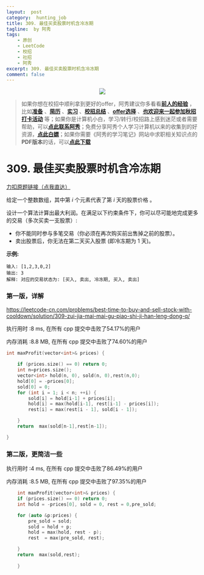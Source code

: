 ```yaml
---
layout:  post
category:  hunting_job
title: 309. 最佳买卖股票时机含冷冻期
tagline:  by 阿秀
tags:
    - 原创
    - LeetCode
    - 校招
    - 社招
    - 阿秀
excerpt: 309. 最佳买卖股票时机含冷冻期
comment: false
---
```






<div align="center">
  <a href="/notes/05-xiustar/01-xiustar_reading_guide/01-introduce.html#阿秀组建了一个校招学习圈子">
      <img src="https://axiu-image-bed.oss-cn-shanghai.aliyuncs.com/img/202206190108471.png">
  </a></div>



> 如果你想在校招中顺利拿到更好的offer，阿秀建议你多看看<font style="font-weight:bold; color:#4169E1;text-decoration:underline;">[前人的经验](/notes/05-xiustar/01-xiustar_reading_guide/01-introduce.md)</font> ，比如<font style="font-weight:bold; color:#4169E1;text-decoration:underline;">[准备](/notes/05-xiustar/02-campus_prepare/02-01-校招重要时间点科普.md)</font> 、<font style="font-weight:bold; color:#4169E1;text-decoration:underline;">[简历](/notes/05-xiustar/03-resume/01-00-简历开篇词.md)</font> 、<font style="font-weight:bold; color:#4169E1;text-decoration:underline;">[实习](/notes/05-xiustar/04-school_practice/20220320-从公司角度来看，为什么要招实习生.md)</font> 、<font style="font-weight:bold; color:#4169E1;text-decoration:underline;">[校招总结](/notes/05-xiustar/05-campus_recruitment/2020-12-16-双非渣硕的秋招之路总结（已拿抖音研发岗SP）.md)</font> 、<font style="font-weight:bold; color:#4169E1;text-decoration:underline;">[offer选择](/notes/05-xiustar/06-offer/01-offer_choose.md)</font> 、<font style="font-weight:bold; color:#4169E1;text-decoration:underline;">[也欢迎来一起参加秋招打卡活动](/notes/05-xiustar/01-xiustar_reading_guide/01-introduce.html#阿秀组建了一个校招学习圈子)</font> 等；如果你是计算机小白，学习/转行/校招路上感到迷茫或者需要帮助，可以<font style="font-weight:bold; color:#4169E1;text-decoration:underline;">[点此联系阿秀](/notes/08-other/02-question.md#_4、阿秀-如何才能联系到你)</font>；免费分享阿秀个人学习计算机以来的收集到的好资源，<font style="font-weight:bold; color:#4169E1;text-decoration:underline;">[点此白嫖](/notes/07-resources/01-free/01-introduce.md)</font>；如果你需要《阿秀的学习笔记》网站中求职相关知识点的**PDF版本**的话，可以<font style="font-weight:bold; color:#4169E1;text-decoration:underline;">[点此下载](/notes/08-other/02-question.md#_5、如何下载阿秀的学习笔记内容pdf版本)</font> 





# 309. 最佳买卖股票时机含冷冻期

[力扣原题链接（点我直达）](https://leetcode-cn.com/problems/best-time-to-buy-and-sell-stock-with-cooldown/)

给定一个整数数组，其中第 *i* 个元素代表了第 *i* 天的股票价格 。

设计一个算法计算出最大利润。在满足以下约束条件下，你可以尽可能地完成更多的交易（多次买卖一支股票）:

- 你不能同时参与多笔交易（你必须在再次购买前出售掉之前的股票）。
- 卖出股票后，你无法在第二天买入股票 (即冷冻期为 1 天)。

**示例:**

```
输入: [1,2,3,0,2]
输出: 3 
解释: 对应的交易状态为: [买入, 卖出, 冷冻期, 买入, 卖出]
```







### 第一版，详解

https://leetcode-cn.com/problems/best-time-to-buy-and-sell-stock-with-cooldown/solution/309-zui-jia-mai-mai-gu-piao-shi-ji-han-leng-dong-q/



执行用时 :8 ms, 在所有 cpp 提交中击败了54.17%的用户

内存消耗 :8.8 MB, 在所有 cpp 提交中击败了74.60%的用户



```c++
int maxProfit(vector<int>& prices) {

	if (prices.size() == 0) return 0;
	int n=prices.size();
	vector<int> hold(n, 0), sold(n, 0),rest(n,0);
	hold[0] = -prices[0];
	sold[0] = 0;
	for (int i = 1; i < n; ++i) {
		sold[i] = hold[i-1] + prices[i];
		hold[i] = max(hold[i-1], rest[i-1] - prices[i]);
		rest[i] = max(rest[i - 1], sold[i - 1]);

	}
	return  max(sold[n-1],rest[n-1]);

}

```



### 第二版，更简洁一些



执行用时 :4 ms, 在所有 cpp 提交中击败了86.49%的用户

内存消耗 :8.5 MB, 在所有 cpp 提交中击败了97.35%的用户

```c++
    int maxProfit(vector<int>& prices) {
  	if (prices.size() == 0) return 0;
	int hold = -prices[0], sold = 0, rest = 0,pre_sold;

	for (auto &p:prices) {
		pre_sold = sold;
		sold = hold + p;
		hold = max(hold, rest - p);
		rest  = max(pre_sold, rest);

	}
	return  max(sold,rest);
        
    }
```

<p id="买卖股票的最佳时机含手续费"></p>

